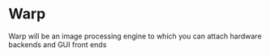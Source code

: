 Warp
====

Warp will be an image processing engine to which you can attach hardware backends and GUI front ends